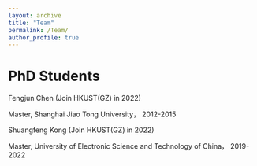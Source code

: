 ```yaml
---
layout: archive
title: "Team"
permalink: /Team/
author_profile: true
---
```


PhD Students
==================
Fengjun Chen (Join  HKUST(GZ) in 2022) 

Master, Shanghai Jiao Tong University， 2012-2015


Shuangfeng Kong (Join HKUST(GZ) in 2022) 

Master, University of Electronic Science and Technology of China， 2019-2022
 

